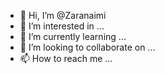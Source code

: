 - 👋 Hi, I’m @Zaranaimi
- 👀 I’m interested in ...
- 🌱 I’m currently learning ...
- 💞️ I’m looking to collaborate on ...
- 📫 How to reach me ...

<!---
Zaranaimi/Zaranaimi is a ✨ special ✨ repository because its `README.md` (this file) appears on your GitHub profile.
You can click the Preview link to take a look at your changes.
--->
